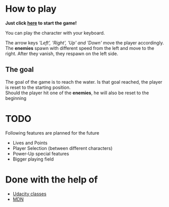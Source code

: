 # How to play
  
**Just click [here](https://rawgit.com/matthiasludwig/arcade-game/master/index.html) to start the game!**  
  
You can play the character with your keyboard.

The arrow keys _'Left', 'Right', 'Up' and 'Down'_ move the player accordingly.  
The **enemies** spawn with different speed from the left and move to the right. After they vanish, they respawn on the left side.

## The goal

The goal of the game is to reach the water. Is that goal reached, the player is reset to the starting position.  
Should the player hit one of the **enemies**, he will also be reset to the beginning

# TODO

Following features are planned for the future

* Lives and Points
* Player Selection (between different characters)
* Power-Up special features
* Bigger playing field

# Done with the help of

* [Udacity classes](www.udacity.com)
* [MDN](https://developer.mozilla.org/en-US/)